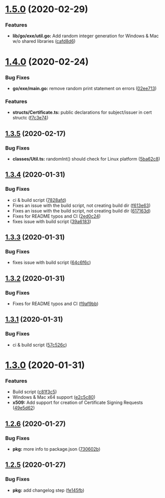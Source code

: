 # [1.5.0](https://github.com/LibraryofCode/GoCrypt/compare/v1.4.0...v1.5.0) (2020-02-29)


### Features

* **lib/go/exe/util.go:** Add random integer generation for Windows & Mac w/o shared libraries ([cafd8d6](https://github.com/LibraryofCode/GoCrypt/commit/cafd8d668aa19ec21e56546b48d058f9c032226c))

# [1.4.0](https://gitlab.libraryofcode.org/engineering/gocrypt/compare/v1.3.5...v1.4.0) (2020-02-24)


### Bug Fixes

* **go/exe/main.go:** remove random print statement on errors ([02ee713](https://gitlab.libraryofcode.org/engineering/gocrypt/commit/02ee7131174507485afd6ce547a3d66cab9b7303))


### Features

* **structs/Certificate.ts:** public declarations for subject/issuer in cert structc ([f7c3e74](https://gitlab.libraryofcode.org/engineering/gocrypt/commit/f7c3e7452d94cc1f6a47465544e778d9a8be2132))

## [1.3.5](https://gitlab.libraryofcode.org/engineering/gocrypt/compare/v1.3.4...v1.3.5) (2020-02-17)


### Bug Fixes

* **classes/Util.ts:** randomInt() should check for Linux platform ([5ba62c8](https://gitlab.libraryofcode.org/engineering/gocrypt/commit/5ba62c87b84809baefdc0a56498323ea1a0deab2))

## [1.3.4](https://gitlab.libraryofcode.org/engineering/gocrypt/compare/v1.3.3...v1.3.4) (2020-01-31)


### Bug Fixes

* ci & build script ([7828afd](https://gitlab.libraryofcode.org/engineering/gocrypt/commit/7828afd5fdbf6170bf51a430b0074111882bde1d))
* Fixes an issue with the build script, not creating build dir ([f613e63](https://gitlab.libraryofcode.org/engineering/gocrypt/commit/f613e6337498e2a9bfa5d9a43b8328e75ab5e6f7))
* Fixes an issue with the build script, not creating build dir ([617163d](https://gitlab.libraryofcode.org/engineering/gocrypt/commit/617163dee42c8e8f77d0128f844ac799bb62e430))
* Fixes for README typos and CI ([2ed0c24](https://gitlab.libraryofcode.org/engineering/gocrypt/commit/2ed0c24a1b795532605abfb391e2480353c71dd9))
* fixes issue with build script ([39a6183](https://gitlab.libraryofcode.org/engineering/gocrypt/commit/39a61833f3576f9d5da11eec800af88f4fa3ab94))

## [1.3.3](https://gitlab.libraryofcode.org/engineering/gocrypt/compare/v1.3.2...v1.3.3) (2020-01-31)


### Bug Fixes

* fixes issue with build script ([64c6f6c](https://gitlab.libraryofcode.org/engineering/gocrypt/commit/64c6f6cda622ec8f347ba9e9f18139702293cd62))

## [1.3.2](https://gitlab.libraryofcode.org/engineering/gocrypt/compare/v1.3.1...v1.3.2) (2020-01-31)


### Bug Fixes

* Fixes for README typos and CI ([f9af9bb](https://gitlab.libraryofcode.org/engineering/gocrypt/commit/f9af9bbd1d48be68e2952039600a4bca4d0f9632))

## [1.3.1](https://gitlab.libraryofcode.org/engineering/gocrypt/compare/v1.3.0...v1.3.1) (2020-01-31)


### Bug Fixes

* ci & build script ([57c526c](https://gitlab.libraryofcode.org/engineering/gocrypt/commit/57c526c4dc4e0768ecb0cfcd74853bfdcf9da9f8))

# [1.3.0](https://gitlab.libraryofcode.org/engineering/gocrypt/compare/v1.2.6...v1.3.0) (2020-01-31)


### Features

* Build script ([c81f3c5](https://gitlab.libraryofcode.org/engineering/gocrypt/commit/c81f3c5f51490339c5b417d928a39d6e3ee04f1a))
* Windows & Mac x64 support ([e2c5c80](https://gitlab.libraryofcode.org/engineering/gocrypt/commit/e2c5c80c46f17d03ac7a800fa529547ac7fcabd5))
* **x509:** Add support for creation of Certificate Signing Requests ([49e5d62](https://gitlab.libraryofcode.org/engineering/gocrypt/commit/49e5d629728b649103b1ab067cc0bd27f2831a3d))

## [1.2.6](https://gitlab.libraryofcode.org/engineering/gocrypt/compare/v1.2.5...v1.2.6) (2020-01-27)


### Bug Fixes

* **pkg:** more info to package.json ([730602b](https://gitlab.libraryofcode.org/engineering/gocrypt/commit/730602b2dcaf809f9bac1c75f3d14e55448664e0))

## [1.2.5](https://gitlab.libraryofcode.org/engineering/gocrypt/compare/v1.2.4...v1.2.5) (2020-01-27)


### Bug Fixes

* **pkg:** add changelog step ([fe145fb](https://gitlab.libraryofcode.org/engineering/gocrypt/commit/fe145fbb40847d374d479b9ca0d349dd50e6faa6))
